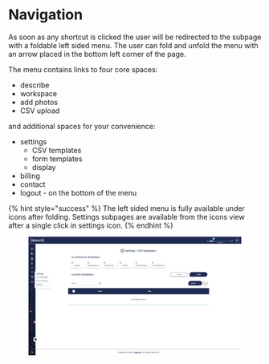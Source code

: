 # Navigation

As soon as any shortcut is clicked the user will be redirected to the subpage with a foldable left sided menu. The user can fold and unfold the menu with an arrow placed in the bottom left corner of the page.



The menu contains links to four core spaces:

* describe
* workspace
* add photos
* CSV upload

and additional spaces for your convenience:

* settings
  * CSV templates
  * form templates
  * display
* billing
* contact
* logout - on the bottom of the menu



{% hint style="success" %}
The left sided menu is fully available under icons after folding. Settings subpages are available from the icons view after a single click in settings icon.
{% endhint %}

<figure><img src="../.gitbook/assets/image.png" alt=""><figcaption></figcaption></figure>
